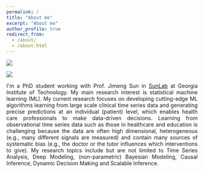 ```yaml
---
permalink: /
title: "About me"
excerpt: "About me"
author_profile: true
redirect_from: 
  - /about/
  - /about.html
---
```


  [![](https://img.youtube.com/vi/V6rmcAcMDmA/0.jpg)](https://www.youtube.com/watch?v=V6rmcAcMDmA "Click to play on Youtube.com")
  
  [![](https://img.youtube.com/vi/qZ15gmRWj0s/0.jpg)](https://youtu.be/qZ15gmRWj0s "Click to play on Youtube.com")

<p style='text-align: justify;'>I'm a PhD student working with Prof. Jimeng Sun in <a href="http://www.sunlab.org/">SunLab</a> at Georgia Institute of Technology. My main research interest is statistical machine learning (ML). My current research focuses on developing cutting-edge ML algorithms learning from large scale clinical time series data and generating precise predictions at an individual (patient) level, which enables health care professionals to make data-driven decisions. Learning from observational time series data such as those in healthcare and education is challenging because the data are often high dimensional, heterogeneous (e.g., many different signals are measured) and contain many sources of systematic bias (e.g., the doctor or the tutor influences which interventions to give). My research topics include but are not limited to Time Series Analysis, Deep Modeling, (non-parametric) Bayesian Modeling, Causal Inference, Dynamic Decision Making and Scalable Inference.
</p>


